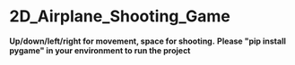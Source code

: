 # 2D_Airplane_Shooting_Game

**Up/down/left/right for movement, space for shooting.**
**Please "pip install pygame" in your environment to run the project**


